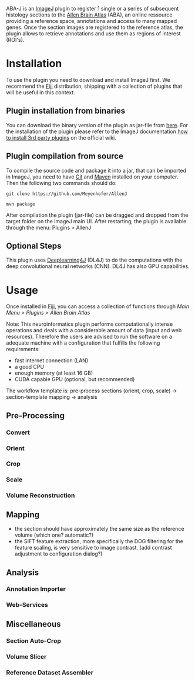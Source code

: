 ABA-J is an [ImageJ][ij] plugin to register 1 single or a series of 
subsequent histology sections to the [Allen Brain Atlas][aba] (ABA), 
an online ressource providing a reference space, 
annotations and access to many mapped genes. 
Once the section images are registered to the reference atlas, 
the plugin allows to retrieve annotations and use them as 
regions of interest (ROI's). 


# Installation
To use the plugin you need to download and install ImageJ first. We 
recommend the [Fiji][fiji] distribution, shipping with a collection of plugins
that will be useful in this context.

## Plugin installation from binaries
You can download the binary version of the plugin as jar-file 
from [here][bin]. For the installation of the plugin please refer to 
the ImageJ documentation [how to install 3rd party plugins][inst] on 
the official wiki.

## Plugin compilation from source 
To compile the source code and package it into a jar, that can be imported in ImageJ,
 you need to have [Git][git] and [Maven][mvn] installed on your computer. Then the following two commands should do:

```
git clone https://github.com/Meyenhofer/AllenJ

mvn package
```

After compilation the plugin (jar-file) can be dragged and dropped from the target folder on the imageJ main UI. 
After restarting, the plugin is available through the menu: Plugins > AllenJ

## Optional Steps
This plugin uses [Deeplearning4J][dl4j] (DL4J) to do the computations with the deep convolutional neural networks (CNN). DL4J has also 
GPU capabilities. 


# Usage
Once installed in [Fiji][fiji], you can access a collection of functions through _Main Menu > Plugins > Allen Brain Atlas_

Note: This neuroinformatics plugin performs computationally intense operations and deals with a considerable amount of data
(input and web resources). Therefore the users are advised to run the software on a adequate machine with a configuration
that fulfills the following requirements:
* fast internet connection (LAN)
* a good CPU
* enough memory (at least 16 GB)
* CUDA capable GPU (optional, but recommended) 

The workflow template is:
pre-process sections (orient, crop, scale) -> section-template mapping -> analysis
## Pre-Processing
### Convert 
### Orient
### Crop
### Scale
### Volume Reconstruction

## Mapping 
* the section should have approximately the same size as the reference volume (which one? automatic?)
* the SIFT feature extraction, more specifically the DOG filtering for the feature scaling, 
is very sensitive to image contrast. (add contrast adjustment to configuration dialog?)

## Analysis
### Annotation Importer
### Web-Services

## Miscellaneous
### Section Auto-Crop
### Volume Slicer
### Reference Dataset Assembler 


[aba]: http://www.brain-map.org/
[ij]: http://imagej.net
[git]: https://git-scm.com/
[mvn]: https://maven.apache.org/
[inst]: http://imagej.net/Installing_3rd_party_plugins
[fiji]: http://imagej.net/Fiji/Downloads
[bin]:  https://github.com/Meyenhofer/ABA_J/release 
[dl4j]: https://deeplearning4j.org/
